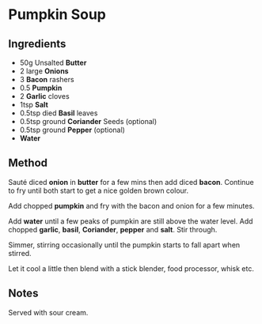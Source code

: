 # Pumpkin Soup

## Ingredients

- 50g Unsalted **Butter**
- 2 large **Onions**
- 3 **Bacon** rashers
- 0.5 **Pumpkin**
- 2 **Garlic** cloves
- 1tsp **Salt**
- 0.5tsp died **Basil** leaves
- 0.5tsp ground **Coriander** Seeds (optional)
- 0.5tsp ground **Pepper** (optional)
- **Water**

## Method

Sauté diced **onion** in **butter** for a few mins then add diced **bacon**. Continue to fry until both start to get a nice golden brown colour.

Add chopped **pumpkin** and fry with the bacon and onion for a few minutes.

Add **water** until a few peaks of pumpkin are still above the water level. Add chopped **garlic**, **basil**, **Coriander**, **pepper** and **salt**. Stir through.

Simmer, stirring occasionally until the pumpkin starts to fall apart when stirred.

Let it cool a little then blend with a stick blender, food processor, whisk etc.

## Notes

Served with sour cream.
